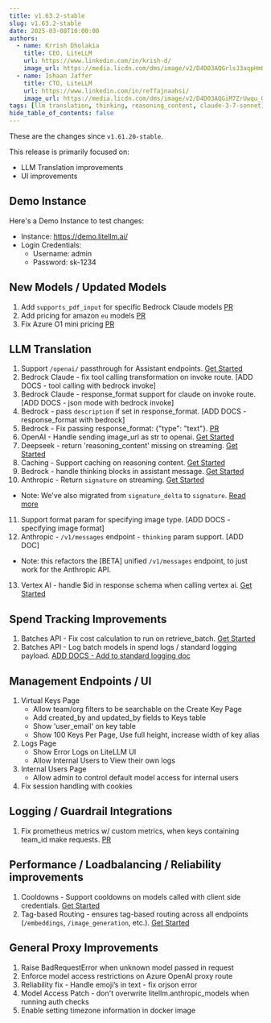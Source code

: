 ```yaml
---
title: v1.63.2-stable
slug: v1.63.2-stable
date: 2025-03-08T10:00:00
authors:
  - name: Krrish Dholakia
    title: CEO, LiteLLM
    url: https://www.linkedin.com/in/krish-d/
    image_url: https://media.licdn.com/dms/image/v2/D4D03AQGrlsJ3aqpHmQ/profile-displayphoto-shrink_400_400/B4DZSAzgP7HYAg-/0/1737327772964?e=1743638400&v=beta&t=39KOXMUFedvukiWWVPHf3qI45fuQD7lNglICwN31DrI
  - name: Ishaan Jaffer
    title: CTO, LiteLLM
    url: https://www.linkedin.com/in/reffajnaahsi/
    image_url: https://media.licdn.com/dms/image/v2/D4D03AQGiM7ZrUwqu_Q/profile-displayphoto-shrink_800_800/profile-displayphoto-shrink_800_800/0/1675971026692?e=1741824000&v=beta&t=eQnRdXPJo4eiINWTZARoYTfqh064pgZ-E21pQTSy8jc
tags: [llm translation, thinking, reasoning_content, claude-3-7-sonnet]
hide_table_of_contents: false
---
```



These are the changes since `v1.61.20-stable`.

This release is primarily focused on:
- LLM Translation improvements
- UI improvements

## Demo Instance

Here's a Demo Instance to test changes:
- Instance: https://demo.litellm.ai/
- Login Credentials:
    - Username: admin
    - Password: sk-1234


## New Models / Updated Models

1. Add `supports_pdf_input` for specific Bedrock Claude models [PR](https://github.com/BerriAI/litellm/commit/f63cf0030679fe1a43d03fb196e815a0f28dae92)
2. Add pricing for amazon `eu` models [PR](https://github.com/BerriAI/litellm/commits/main/model_prices_and_context_window.json)
3. Fix Azure O1 mini pricing [PR](https://github.com/BerriAI/litellm/commit/52de1949ef2f76b8572df751f9c868a016d4832c)

## LLM Translation

1. Support `/openai/` passthrough for Assistant endpoints. [Get Started](https://docs.litellm.ai/docs/pass_through/openai_passthrough)
2. Bedrock Claude - fix tool calling transformation on invoke route. [ADD DOCS - tool calling with bedrock invoke]
3. Bedrock Claude - response_format support for claude on invoke route. [ADD DOCS - json mode with bedrock invoke]
4. Bedrock - pass `description` if set in response_format. [ADD DOCS - response_format with bedrock]
5. Bedrock - Fix passing response_format: {"type": "text"}. [PR](https://github.com/BerriAI/litellm/commit/c84b489d5897755139aa7d4e9e54727ebe0fa540)
6. OpenAI - Handle sending image_url as str to openai. [Get Started](https://docs.litellm.ai/docs/completion/vision)
7. Deepseek - return 'reasoning_content' missing on streaming. [Get Started](https://docs.litellm.ai/docs/reasoning_content)
8. Caching - Support caching on reasoning content. [Get Started](https://docs.litellm.ai/docs/proxy/caching)
9. Bedrock - handle thinking blocks in assistant message. [Get Started](https://docs.litellm.ai/docs/providers/bedrock#usage---thinking--reasoning-content)
10. Anthropic - Return `signature` on streaming. [Get Started](https://docs.litellm.ai/docs/providers/bedrock#usage---thinking--reasoning-content)
- Note: We've also migrated from `signature_delta` to `signature`. [Read more](https://docs.litellm.ai/release_notes/v1.63.0)
11. Support format param for specifying image type. [ADD DOCS - specifying image format]
12. Anthropic - `/v1/messages` endpoint - `thinking` param support. [ADD DOC]
- Note: this refactors the [BETA] unified `/v1/messages` endpoint, to just work for the Anthropic API. 
13. Vertex AI - handle $id in response schema when calling vertex ai. [Get Started](https://docs.litellm.ai/docs/providers/vertex#json-schema)

## Spend Tracking Improvements

1. Batches API - Fix cost calculation to run on retrieve_batch. [Get Started](https://docs.litellm.ai/docs/batches)
2. Batches API - Log batch models in spend logs / standard logging payload. [ADD DOCS - Add to standard logging doc](https://docs.litellm.ai/docs/proxy/logging_spec)

## Management Endpoints / UI

1. Virtual Keys Page
    - Allow team/org filters to be searchable on the Create Key Page
    - Add created_by and updated_by fields to Keys table
    - Show 'user_email' on key table
    - Show 100 Keys Per Page, Use full height, increase width of key alias
2. Logs Page
    - Show Error Logs on LiteLLM UI
    - Allow Internal Users to View their own logs
3. Internal Users Page 
    - Allow admin to control default model access for internal users
7. Fix session handling with cookies

## Logging / Guardrail Integrations

1. Fix prometheus metrics w/ custom metrics, when keys containing team_id make requests. [PR](https://github.com/BerriAI/litellm/pull/8935)

## Performance / Loadbalancing / Reliability improvements

1. Cooldowns - Support cooldowns on models called with client side credentials. [Get Started](https://docs.litellm.ai/docs/proxy/clientside_auth#pass-user-llm-api-keys--api-base)
2. Tag-based Routing - ensures tag-based routing across all endpoints (`/embeddings`, `/image_generation`, etc.). [Get Started](https://docs.litellm.ai/docs/proxy/tag_routing)

## General Proxy Improvements

1. Raise BadRequestError when unknown model passed in request
2. Enforce model access restrictions on Azure OpenAI proxy route
3. Reliability fix - Handle emoji’s in text - fix orjson error
4. Model Access Patch - don't overwrite litellm.anthropic_models when running auth checks
5. Enable setting timezone information in docker image 
